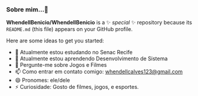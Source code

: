 ### Sobre mim...👋


**WhendellBenicio/WhendellBenicio** is a ✨ _special_ ✨ repository because its `README.md` (this file) appears on your GitHub profile.

Here are some ideas to get you started:

- 🔭 Atualmente estou estudando no Senac Recife
- 🌱 Atualmente estou aprendendo Desenvolvimento de Sistema
- 💬 Pergunte-me sobre Jogos e Filmes
- 📫 Como entrar em contato comigo: whendellcalves123@gmail.com
- 😄 Pronomes: ele/dele
- ⚡ Curiosidade: Gosto de filmes, jogos,  e esportes.
